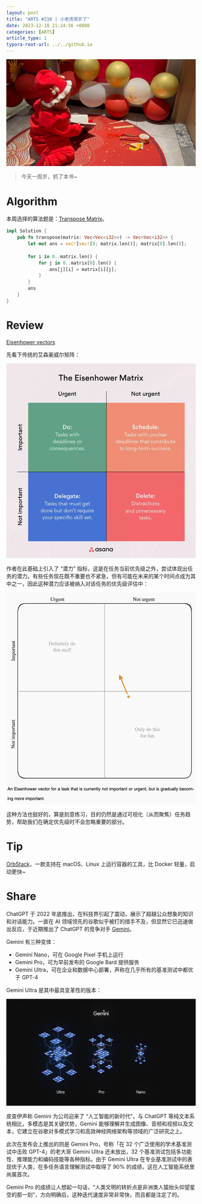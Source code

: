 ```yaml
---
layout: post
title: "ARTS #210 | 小老虎周岁了"
date: 2023-12-10 21:24:56 +0800
categories: [ARTS]
article_type: 1
typora-root-url: ../../github.io
---
```


![12月10日](/assets/img/210-caption.jpg)

> 今天一周岁，抓了本书~

# Algorithm

本周选择的算法题是：[Transpose Matrix](https://leetcode.com/problems/transpose-matrix/)。

```rust
impl Solution {
    pub fn transpose(matrix: Vec<Vec<i32>>) -> Vec<Vec<i32>> {
        let mut ans = vec![vec![0; matrix.len()]; matrix[0].len()];

        for i in 0..matrix.len() {
            for j in 0..matrix[0].len() {
                ans[j][i] = matrix[i][j];
            }
        }
        ans
    }
}
```

# Review

[Eisenhower vectors](https://thesquareplanet.com/blog/eisenhower-vectors/)

先看下传统的艾森豪威尔矩阵：

![](/assets/img/210-2.png)

作者在此基础上引入了 “潜力” 指标，这是在任务当前优先级之外，尝试体现出任务的潜力。有些任务现在既不重要也不紧急，但有可能在未来的某个时间点成为其中之一，因此这种潜力应该被纳入对该任务的优先级评估中：

![](/assets/img/210-3.png)

这种方法也挺好的，算是刻意练习，目的仍然是通过可视化（从而聚焦）任务趋势，帮助我们在确定优先级时不会忽略重要的部分。

# Tip

[OrbStack](https://orbstack.dev/)，一款支持在 macOS、Linux 上运行容器的工具，比 Docker 轻量，启动更快~

# Share

ChatGPT 于 2022 年底推出，在科技界引起了震动，展示了超越公众想象的知识和对话能力。一直在 AI 领域领先的谷歌似乎被打的措手不及，但显然它已迅速做出反应，于近期推出了 ChatGPT 的竞争对手 [Gemini](https://deepmind.google/technologies/gemini/)。

Gemini 有三种变体：

- Gemini Nano，可在 Google Pixel 手机上运行
- Gemini Pro，可为早前发布的 Google Bard 提供服务
- Gemini Ultra，可在企业和数据中心部署，声称在几乎所有的基准测试中都优于 GPT-4

Gemini Ultra 是其中最具变革性的版本：

![](/assets/img/210-1.jpeg)

皮查伊声称 Gemini 为公司迎来了 “人工智能的新时代”，与 ChatGPT 等纯文本系统相比，多模态是其关键优势，Gemini 能够理解并生成图像、音频和视频以及文本，它建立在谷歌对多模式学习和高效神经网络架构等领域的广泛研究之上。

此次在发布会上推出的则是 Gemini Pro，号称「在 32 个广泛使用的学术基准测试中击败 GPT-4」的老大哥 Gemini Ultra 还未放出，32 个基准测试包括多功能性、推理能力和编码技能等各种指标。由于 Gemini Ultra 在专业基准测试中的表现优于人类，在多任务语言理解测试中取得了 90% 的成绩，这在人工智能系统里尚属首次。

Gemini Pro 的成绩让人想起一句话，“人类文明的转折点是非洲类人猿抬头仰望星空的那一刻”，方向明确后，这种迭代速度非常非常快，而且都是注定了的。

